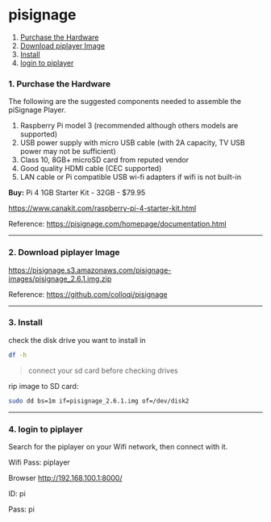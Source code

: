 # pisignage

1. [Purchase the Hardware](#1-purchase-the-hardware)
1. [Download piplayer Image](#download-piplayer-image)
1. [Install](#install)
1. [login to piplayer](#login-to-piplayer)


### 1. Purchase the Hardware

The following are the suggested components needed to assemble the piSignage Player.

1. Raspberry Pi model 3 (recommended although others models are supported)
1. USB power supply with micro USB cable (with 2A capacity, TV USB power may not be sufficient)
1. Class 10, 8GB+ microSD card from reputed vendor
1. Good quality HDMI cable (CEC supported)
1. LAN cable or Pi compatible USB wi-fi adapters if wifi is not built-in

**Buy:** Pi 4 1GB Starter Kit - 32GB - $79.95

https://www.canakit.com/raspberry-pi-4-starter-kit.html

Reference: https://pisignage.com/homepage/documentation.html

---
### 2. Download piplayer Image

https://pisignage.s3.amazonaws.com/pisignage-images/pisignage_2.6.1.img.zip

Reference: https://github.com/colloqi/pisignage

---
### 3. Install

check the disk drive you want to install in
```bash
df -h
```
> connect your sd card before checking drives

rip image to SD card:
```bash
sudo dd bs=1m if=pisignage_2.6.1.img of=/dev/disk2
```

---

### 4. login to piplayer

Search for the piplayer on your Wifi network, then connect with it.

Wifi Pass: piplayer

Browser http://192.168.100.1:8000/

ID: pi

Pass: pi

